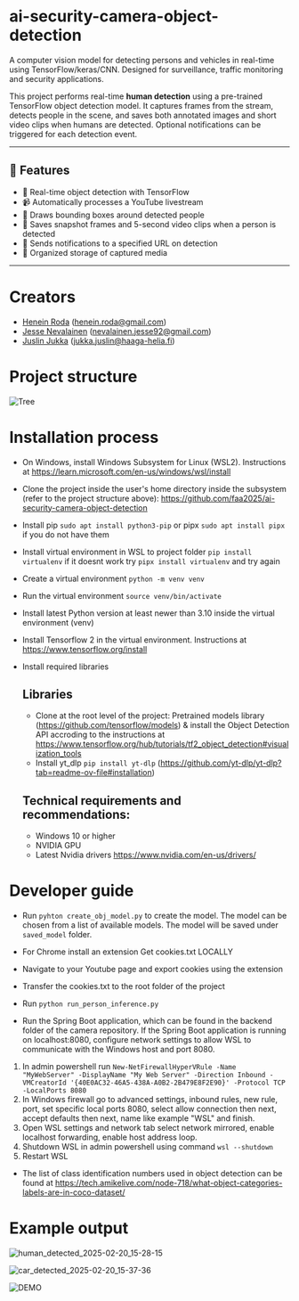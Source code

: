# ai-security-camera-object-detection
A computer vision model for detecting persons and vehicles in real-time using TensorFlow/keras/CNN. Designed for surveillance, traffic monitoring and security applications.

This project performs real-time **human detection** using a pre-trained TensorFlow object detection model. It captures frames from the stream, detects people in the scene, and saves both annotated images and short video clips when humans are detected. Optional notifications can be triggered for each detection event.

---

## 🚀 Features

- 🎯 Real-time object detection with TensorFlow
- 📹 Automatically processes a YouTube livestream
- 🔲 Draws bounding boxes around detected people
- 💾 Saves snapshot frames and 5-second video clips when a person is detected
- 🔔 Sends notifications to a specified URL on detection
- 📁 Organized storage of captured media

---

# Creators
- [Henein Roda](https://github.com/hxrda) (henein.roda@gmail.com)
- [Jesse Nevalainen](https://github.com/Suppiluliumas) (nevalainen.jesse92@gmail.com)
- [Juslin Jukka](https://github.com/jusju) (jukka.juslin@haaga-helia.fi)


# Project structure
![Tree](https://github.com/user-attachments/assets/a3a1585e-462b-4cc6-84b0-db7e7f88ac21)



# Installation process

- On Windows, install Windows Subsystem for Linux (WSL2). Instructions at https://learn.microsoft.com/en-us/windows/wsl/install
- Clone the project inside the user's home directory inside the subsystem (refer to the project structure above): https://github.com/faa2025/ai-security-camera-object-detection
- Install pip `sudo apt install python3-pip` or pipx `sudo apt install pipx` if you do not have them
- Install virtual environment in WSL to project folder `pip install virtualenv` if it doesnt work try `pipx install virtualenv` and try again
- Create a virtual environment `python -m venv venv`
- Run the virtual environment `source venv/bin/activate`
- Install latest Python version at least newer than 3.10 inside the virtual environment (venv)
- Install Tensorflow 2 in the virtual environment. Instructions at https://www.tensorflow.org/install
- Install required libraries
  
  ## Libraries
  - Clone at the root level of the project: Pretrained models library (https://github.com/tensorflow/models) & install the Object Detection API accroding to the instructions at https://www.tensorflow.org/hub/tutorials/tf2_object_detection#visualization_tools
  - Install yt_dlp `pip install yt-dlp` (https://github.com/yt-dlp/yt-dlp?tab=readme-ov-file#installation)
 
  ## Technical requirements and recommendations:
  - Windows 10 or higher
  - NVIDIA GPU
  - Latest Nvidia drivers https://www.nvidia.com/en-us/drivers/

# Developer guide
 - Run `pyhton create_obj_model.py` to create the model. The model can be chosen from a list of available models. The model will be saved under `saved_model` folder.
 - For Chrome install an extension Get cookies.txt LOCALLY
 - Navigate to your Youtube page and export cookies using the extension
 - Transfer the cookies.txt to the root folder of the project
 - Run `python run_person_inference.py`

 - Run the Spring Boot application, which can be found in the backend folder of the camera repository. If the Spring Boot application is running on localhost:8080, configure network settings to allow WSL to communicate with the Windows host and port 8080.
  1.  In admin powershell run `New-NetFirewallHyperVRule -Name "MyWebServer" -DisplayName "My Web Server" -Direction Inbound -VMCreatorId '{40E0AC32-46A5-438A-A0B2-2B479E8F2E90}' -Protocol TCP -LocalPorts 8080`
  2.  In Windows firewall go to advanced settings, inbound rules, new rule, port, set specific local ports 8080, select allow connection then next, accept defaults then next, name like example "WSL" and finish.
  3.  Open WSL settings and network tab select network mirrored, enable localhost forwarding, enable host address loop.
  4.  Shutdown WSL in admin powershell using command `wsl --shutdown`
  5.  Restart WSL
 - The list of class identification numbers used in object detection can be found at https://tech.amikelive.com/node-718/what-object-categories-labels-are-in-coco-dataset/  


# Example output

![human_detected_2025-02-20_15-28-15](https://github.com/user-attachments/assets/6009520e-faa7-476e-a455-916dbaffd204)

![car_detected_2025-02-20_15-37-36](https://github.com/user-attachments/assets/12d11f22-9c29-4d9d-b787-5ab672a025f2)

![DEMO](polina-ezgif.com-video-to-gif-converter.gif)

